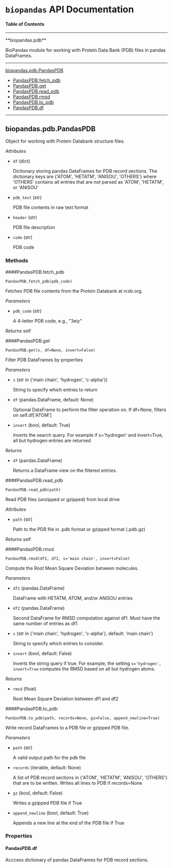 # `biopandas` API Documentation

#### Table of Contents

<hr>
**biopandas.pdb**

BioPandas module for working with Protein Data Bank (PDB)
files in pandas DataFrames.<hr>

[biopandas.pdb.PandasPDB](#biopandaspdbpandaspdb)

* [PandasPDB.fetch_pdb](#pandaspdbfetch_pdb)
* [PandasPDB.get](#pandaspdbget)
* [PandasPDB.read_pdb](#pandaspdbread_pdb)
* [PandasPDB.rmsd](#pandaspdbrmsd)
* [PandasPDB.to_pdb](#pandaspdbto_pdb)
* [PandasPDB.df](#pandaspdbdf)


<hr>

## biopandas.pdb.PandasPDB

Object for working with Protein Databank structure files.

*Attributes*

* `df` (dict)

    Dictionary storing pandas DataFrames for PDB record sections.
    The dictionary keys are {'ATOM', 'HETATM', 'ANISOU', 'OTHERS'}
    where 'OTHERS' contains all entries that are not parsed as
    'ATOM', 'HETATM', or 'ANISOU'


* `pdb_text` (str)

    PDB file contents in raw text format


* `header` (str)

    PDB file description


* `code` (str)

    PDB code

### Methods

####PandasPDB.fetch_pdb

`PandasPDB.fetch_pdb(pdb_code)`

Fetches PDB file contents from the Protein Databank at rcsb.org.

*Parameters*

* `pdb_code` (str)

    A 4-letter PDB code, e.g., "3eiy"

*Returns*
self


####PandasPDB.get

`PandasPDB.get(s, df=None, invert=False)`

Filter PDB DataFrames by properties

*Parameters*

* `s` (str  in {'main chain', 'hydrogen', 'c-alpha'})

    String to specify which entries to return


* `df` (pandas.DataFrame, default: None)

    Optional DataFrame to perform the filter operation on.
    If df=None, filters on self.df['ATOM']


* `invert` (bool, default: True)

    Inverts the search query. For example if s='hydrogen' and
    invert=True, all but hydrogen entries are returned

*Returns*

* `df` (pandas.DataFrame)

    Returns a DataFrame view on the filtered entries.


####PandasPDB.read_pdb

`PandasPDB.read_pdb(path)`

Read PDB files (unzipped or gzipped) from local drive

*Attributes*

* `path` (str)

    Path to the PDB file in .pdb format or gzipped format (.pdb.gz)

*Returns*
self


####PandasPDB.rmsd

`PandasPDB.rmsd(df1, df2, s='main chain', invert=False)`

Compute the Root Mean Square Deviation between molecules.

*Parameters*

* `df1` (pandas.DataFrame)

    DataFrame with HETATM, ATOM, and/or ANISOU entries


* `df2` (pandas.DataFrame)

    Second DataFrame for RMSD computation against df1. Must have the
    same number of entries as df1


* `s` (str in {'main chain', 'hydrogen', 'c-alpha'}, default: 'main chain')

    String to specify which entries to consider.


* `invert` (bool, default: False)

    Inverts the string query if true. For example, the setting
    `s='hydrogen', invert=True` computes the RMSD based on all
    but hydrogen atoms.

*Returns*

* `rmsd` (float)

    Root Mean Square Deviation between df1 and df2


####PandasPDB.to_pdb

`PandasPDB.to_pdb(path, records=None, gz=False, append_newline=True)`

Write record DataFrames to a PDB file or gzipped PDB file.

*Parameters*

* `path` (str)

    A valid output path for the pdb file


* `records` (iterable, default: None)

    A list of PDB record sections in
    {'ATOM', 'HETATM', 'ANISOU', 'OTHERS'} that are to be written.
    Writes all lines to PDB if records=None


* `gz` (bool, default: False)

    Writes a gzipped PDB file if True


* `append_newline` (bool, default: True)

    Appends a new line at the end of the PDB file if True


### Properties

#### PandasPDB.df

Acccess dictionary of pandas DataFrames for PDB record sections.

